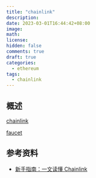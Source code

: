 ```yaml
---
title: "chainlink"
description:
date: 2023-03-01T16:44:42+08:00
image:
math:
license:
hidden: false
comments: true
draft: true
categories:
  - ethereum
tags:
  - chainlink
---
```


## 概述

[chainlink](https://chain.link/)

[faucet](https://faucets.chain.link/)

## 参考资料

- [新手指南：一文读懂 Chainlink](https://blog.chain.link/what-is-chainlink-zh/)
